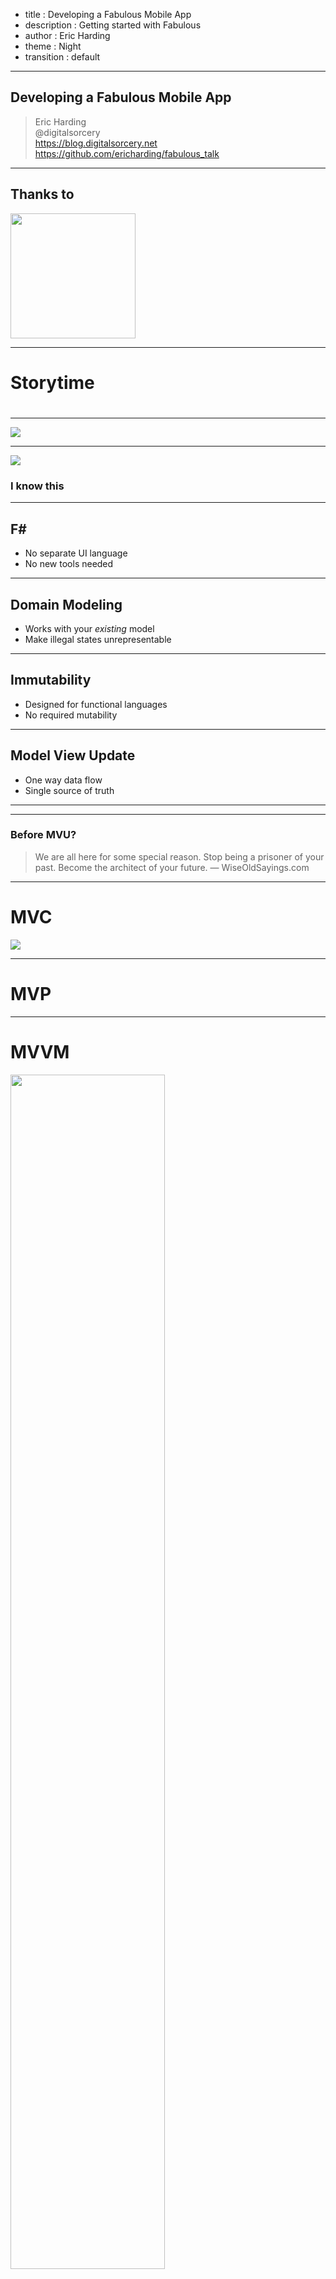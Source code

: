 - title : Developing a Fabulous Mobile App
- description : Getting started with Fabulous
- author : Eric Harding
- theme : Night
- transition : default

***
<!-- theme: sky -->

## Developing a Fabulous Mobile App

> Eric Harding  
@digitalsorcery  
https://blog.digitalsorcery.net
https://github.com/ericharding/fabulous_talk

---

## Thanks to 
<img src="images/openfsharp.svg" width="200" />

***

# Storytime
# <i class="fas fa-book"></i> 
<!-- Introduction to fabulous at the meetup
    "do you like it? is it any good?" "it's fabulous"
-->

---

![](images/idontknow.jpg)

---
![](images/i-know-this.jpg)

### I know this
<!-- Even though Fabulous is relatively new
it feels familiar because most pieces stay the same
-->

---

## F#
* No separate UI language
* No new tools needed

---

## Domain Modeling
* Works with your _existing_ model
* Make illegal states unrepresentable

---

## Immutability
* Designed for functional languages
* No required mutability

---
## Model View Update
* One way data flow
* Single source of truth
<!-- * "fractal" components -->
<!-- * A library Not a framework -->

---

***

### Before MVU?

> We are all here for some special reason. Stop being a prisoner of your past. Become the architect of your future. 
> ― WiseOldSayings.com

---

# MVC

![](images/Abe_Simpson.png)
<!-- The classic UI pattern, 
MVC Smalltalk 79
Ask 5 developers what MVC is and you'll get 5 answers
-->

---

# MVP
<!-- basically still MVC... -->

---

# MVVM

<!-- ![](images/MVVMPattern.png) -->
<img src="images/MVVMPattern.png" width="70%" />

---

# MV_ 
<!-- ### Can be a bit vague -->

> Where's the State?
> -- Jim Bennett

<!-- MVU is not vague.  You can tell by the type signatures 
-->

---

## Tech Support
![](images/hello_it.jpg)

***

# MVU

* view  : Model -> (Msg->unit) -> Elements
* update : Model -> Msg -> Model
<!-- not vague -->

---

![](images/model-view-update.svg)

---

# Model
* The **only** state
<!--
You can't hide state anywhere else
-->

---

# View

---


# Update

---

## Counter

---

    type Model =
        { count : int }

    type Msg =
        | Increment
        | Decrement

    let init () = { count = 0 }, Cmd.none

---

    let view (model: Model) dispatch =
        View.ContentPage(
          content = 
            View.StackLayout(padding = 20.0,
                children = [ 
                    View.Label(text = sprintf "%d" model.count, 
                        widthRequest=200.0)
                    View.Button(text = "Increment", 
                        command = (fun () -> dispatch Increment),
                        horizontalOptions = LayoutOptions.Center)
                    View.Button(text = "Decrement", 
                        command = (fun () -> dispatch Decrement), 
                        horizontalOptions = LayoutOptions.Center)
                ]))

---

# Components / "Triplets"
<!--
Show how to do components in MVU
-->

---

***

# Fabulous

---

MVU framework
* Android
* IOS
* Desktop

---

## Fully Native

---


***

## Xamarin Forms

A _Fabulous_ View

---

## Native Controls
* Native look
* Native accessibility

---

## Where to look for help?

***

# SameRoom

---

# todo: code samples and screenshots

---

<img src="images/sameroom/scanning.gif" Width="450" />
<!-- ![](images/sameroom/scanning.gif) -->

---

<img src="images/sameroom/conversation.gif" Width="450" />

***

## Animations 
* Get them off the UI thread
* Handling animations during state changes

